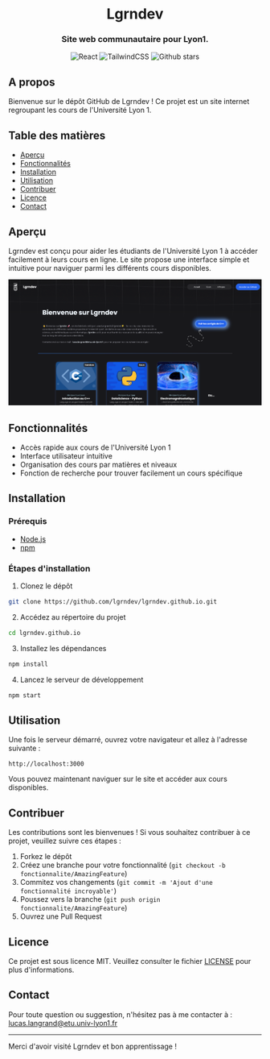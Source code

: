 <div align='center'>
  <h1>Lgrndev</h1>

  ### Site web communautaire pour Lyon1.
  ![React](https://img.shields.io/badge/react-61DAFB?style=for-the-badge&logo=react&logoColor=white)
![TailwindCSS](https://img.shields.io/badge/tailwindcss-38B2AC?style=for-the-badge&logo=tailwind-css&logoColor=white)
![Github stars](https://img.shields.io/github/stars/lgrndev/lgrndev.github.io?style=for-the-badge)

</div>

## A propos

Bienvenue sur le dépôt GitHub de Lgrndev ! Ce projet est un site internet regroupant les cours de l'Université Lyon 1. 

## Table des matières
- [Aperçu](#aperçu)
- [Fonctionnalités](#fonctionnalités)
- [Installation](#installation)
- [Utilisation](#utilisation)
- [Contribuer](#contribuer)
- [Licence](#licence)
- [Contact](#contact)

## Aperçu

Lgrndev est conçu pour aider les étudiants de l'Université Lyon 1 à accéder facilement à leurs cours en ligne. Le site propose une interface simple et intuitive pour naviguer parmi les différents cours disponibles.

![Aperçu du site](/screenshot.png)

## Fonctionnalités

- Accès rapide aux cours de l'Université Lyon 1
- Interface utilisateur intuitive
- Organisation des cours par matières et niveaux
- Fonction de recherche pour trouver facilement un cours spécifique

## Installation

### Prérequis

- [Node.js](https://nodejs.org/)
- [npm](https://www.npmjs.com/)

### Étapes d'installation

1. Clonez le dépôt

```bash
git clone https://github.com/lgrndev/lgrndev.github.io.git
```

2. Accédez au répertoire du projet

```bash
cd lgrndev.github.io
```

3. Installez les dépendances

```bash
npm install
```

4. Lancez le serveur de développement

```bash
npm start
```

## Utilisation

Une fois le serveur démarré, ouvrez votre navigateur et allez à l'adresse suivante :

```
http://localhost:3000
```

Vous pouvez maintenant naviguer sur le site et accéder aux cours disponibles.

## Contribuer

Les contributions sont les bienvenues ! Si vous souhaitez contribuer à ce projet, veuillez suivre ces étapes :

1. Forkez le dépôt
2. Créez une branche pour votre fonctionnalité (`git checkout -b fonctionnalite/AmazingFeature`)
3. Commitez vos changements (`git commit -m 'Ajout d'une fonctionnalité incroyable'`)
4. Poussez vers la branche (`git push origin fonctionnalite/AmazingFeature`)
5. Ouvrez une Pull Request

## Licence

Ce projet est sous licence MIT. Veuillez consulter le fichier [LICENSE](LICENSE) pour plus d'informations.

## Contact

Pour toute question ou suggestion, n'hésitez pas à me contacter à : lucas.langrand@etu.univ-lyon1.fr

---

Merci d'avoir visité Lgrndev et bon apprentissage !
